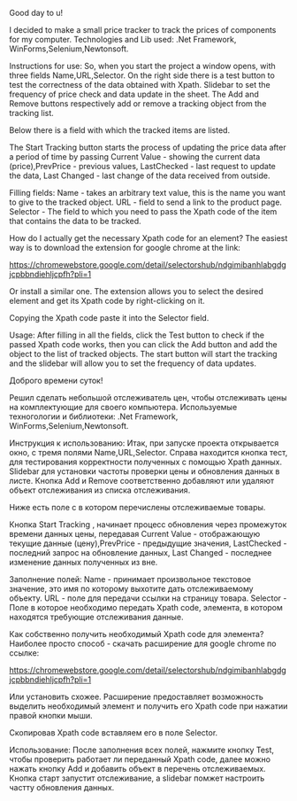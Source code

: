 
Good day to u!

I decided to make a small price tracker to track the prices of components for my computer.
Technologies and Lib used:
.Net Framework, WinForms,Selenium,Newtonsoft.

Instructions for use:
So, when you start the project a window opens, with three fields Name,URL,Selector.
On the right side there is a test button to test the correctness of the data obtained with Xpath.
Slidebar to set the frequency of price check and data update in the sheet.
The Add and Remove buttons respectively add or remove a tracking object from the tracking list.

Below there is a field with which the tracked items are listed.

The Start Tracking button starts the process of updating the price data after a period of time by passing Current Value - showing the current data (price),PrevPrice - previous values, LastChecked - last request to update the data, Last Changed - last change of the data received from outside.
 
Filling fields:
Name - takes an arbitrary text value, this is the name you want to give to the tracked object.
URL - field to send a link to the product page.
Selector - The field to which you need to pass the Xpath code of the item that contains the data to be tracked.

How do I actually get the necessary Xpath code for an element? The easiest way is to download the extension for google chrome at the link:

https://chromewebstore.google.com/detail/selectorshub/ndgimibanhlabgdgjcpbbndiehljcpfh?pli=1

Or install a similar one. The extension allows you to select the desired element and get its Xpath code by right-clicking on it.

Copying the Xpath code paste it into the Selector field.

Usage:
After filling in all the fields, click the Test button to check if the passed Xpath code works, then you can click the Add button and add the object to the list of tracked objects. The start button will start the tracking and the slidebar will allow you to set the frequency of data updates.






 

 
Доброго времени суток!

Решил сделать небольшой  отслеживатель цен, чтобы отслеживать цены на комплектующие для своего компьютера.
Используемые техногологии и библиотеки:
.Net Framework, WinForms,Selenium,Newtonsoft.

Инструкция к использованию:
Итак, при запуске проекта открывается окно, с тремя полями Name,URL,Selector.
Справа находится кнопка тест, для тестирования корректности полученных с помощью Xpath данных.
Slidebar для установки частоты проверки цены и обновления данных в листе.
Кнопка Add и Remove соответственно добавляют или удаляют объект отслеживания из списка отслеживания.

Ниже есть поле с в котором перечислены отслеживаемые товары.

Кнопка Start Tracking , начинает процесс обновления через промежуток времени данных цены, передавая Current Value - отображающую текущие данные (цену),PrevPrice - предыдущие значения, LastChecked - последний запрос на обновление данных, Last Changed - последнее изменение данных полученных из вне.
 
Заполнение полей:
Name - принимает произвольное текстовое значение, это имя по которому выхотите дать отслеживаемому объекту.
URL - поле для передачи ссылки на страницу товара.
Selector - Поле в которое необходимо передать Xpath code, элемента, в котором находятся требующие отслеживания данные.

Как собственно получить необходимый Xpath code для элемента? Наиболее просто способ - скачать расширение для google chrome по ссылке:

https://chromewebstore.google.com/detail/selectorshub/ndgimibanhlabgdgjcpbbndiehljcpfh?pli=1

Или установить схожее. Расширение предоставляет возможность выделить необходимый элемент и получить его Xpath code при нажатии правой кнопки мыши.

Скопировав Xpath code  вставляем его в поле Selector.

Использование:
После заполнения всех полей, нажмите кнопку Test, чтобы проверить работает ли переданный Xpath code, далее можно нажать кнопку Add и добавить объект в перечень отслеживаемых. Кнопка старт запустит отслеживание, а slidebar помжет настроить частту обновления данных.
